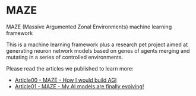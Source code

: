 # MAZE
MAZE (Massive Argumented Zonal Environments) machine learning framework

This is a machine learning framework plus a research pet project aimed at generating neuron network models based on genes of agents merging and mutating in a series of controlled environments.

Please read the articles we published to learn more:

- [Article00 - MAZE - How I would build AGI](https://fangpenlin.com/posts/2025/02/06/maze-how-i-would-build-agi/)
- [Article01 - MAZE - My AI models are finally evolving!](http://fangpenlin.com/posts/2025/02/18/maze-my-ai-models-are-finally-evolving/)
